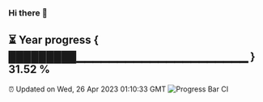 ### Hi there 👋
⏳ Year progress { █████████▁▁▁▁▁▁▁▁▁▁▁▁▁▁▁▁▁▁▁▁▁ } 31.52 %
---
⏰ Updated on Wed, 26 Apr 2023 01:10:33 GMT
![Progress Bar CI](https://github.com/liununu/liununu/workflows/Progress%20Bar%20CI/badge.svg)
